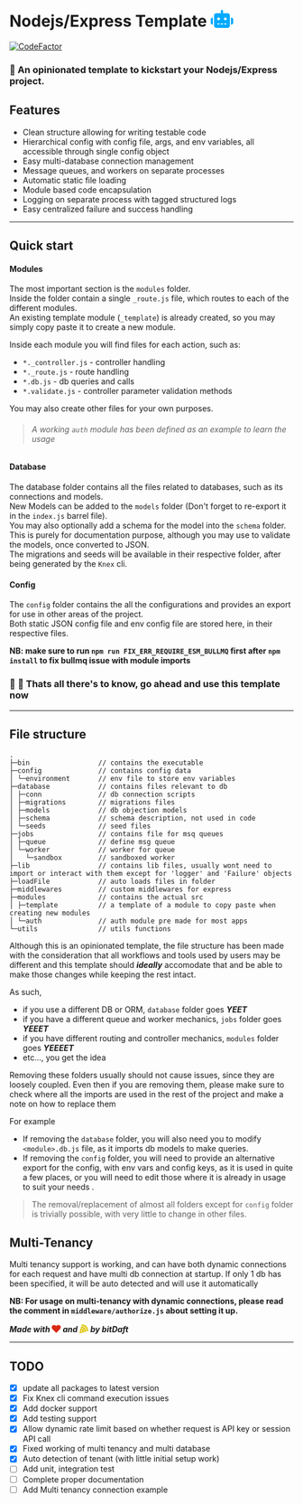 # Nodejs/Express Template <svg xmlns="http://www.w3.org/2000/svg" viewBox="0 0 640 512" style="position:relative;top:2px;height: 2rem;"><path d="M320 0c17.7 0 32 14.3 32 32V96H480c35.3 0 64 28.7 64 64V448c0 35.3-28.7 64-64 64H160c-35.3 0-64-28.7-64-64V160c0-35.3 28.7-64 64-64H288V32c0-17.7 14.3-32 32-32zM208 384c-8.8 0-16 7.2-16 16s7.2 16 16 16h32c8.8 0 16-7.2 16-16s-7.2-16-16-16H208zm96 0c-8.8 0-16 7.2-16 16s7.2 16 16 16h32c8.8 0 16-7.2 16-16s-7.2-16-16-16H304zm96 0c-8.8 0-16 7.2-16 16s7.2 16 16 16h32c8.8 0 16-7.2 16-16s-7.2-16-16-16H400zM264 256c0-22.1-17.9-40-40-40s-40 17.9-40 40s17.9 40 40 40s40-17.9 40-40zm152 40c22.1 0 40-17.9 40-40s-17.9-40-40-40s-40 17.9-40 40s17.9 40 40 40zM48 224H64V416H48c-26.5 0-48-21.5-48-48V272c0-26.5 21.5-48 48-48zm544 0c26.5 0 48 21.5 48 48v96c0 26.5-21.5 48-48 48H576V224h16z" fill="#00aaff"/></svg>

[![CodeFactor](https://www.codefactor.io/repository/github/bitdaft/nodejs-express-boilerplate/badge)](https://www.codefactor.io/repository/github/bitdaft/nodejs-express-boilerplate)

### :rocket: An opinionated template to kickstart your Nodejs/Express project.

## Features

- Clean structure allowing for writing testable code
- Hierarchical config with config file, args, and env variables, all accessible through single config object
- Easy multi-database connection management
- Message queues, and workers on separate processes
- Automatic static file loading
- Module based code encapsulation
- Logging on separate process with tagged structured logs
- Easy centralized failure and success handling

---

## Quick start

#### Modules

The most important section is the `modules` folder.  
Inside the folder contain a single `_route.js` file, which routes to each of the different modules.  
An existing template module (`_template`) is already created, so you may simply copy paste it to create a new module.

Inside each module you will find files for each action, such as:

- `*._controller.js` - controller handling
- `*._route.js` - route handling
- `*.db.js` - db queries and calls
- `*.validate.js` - controller parameter validation methods

You may also create other files for your own purposes.

> ###### A working `auth` module has been defined as an example to learn the usage

#### Database

The database folder contains all the files related to databases, such as its connections and models.  
New Models can be added to the `models` folder (Don't forget to re-export it in the `index.js` barrel file).  
You may also optionally add a schema for the model into the `schema` folder. This is purely for documentation purpose, although you may use to validate the models, once converted to JSON.  
The migrations and seeds will be available in their respective folder, after being generated by the `Knex` cli.

#### Config

The `config` folder contains the all the configurations and provides an export for use in other areas of the project.  
Both static JSON config file and env config file are stored here, in their respective files.

**NB: make sure to run `npm run FIX_ERR_REQUIRE_ESM_BULLMQ` first after `npm install` to fix bullmq issue with module imports**

### **:tada: :confetti_ball: Thats all there's to know, go ahead and use this template now**

---

## File structure

```
.
├─bin                 // contains the executable
├─config              // contains config data
│ └─environment       // env file to store env variables
├─database            // contains files relevant to db
│ ├─conn              // db connection scripts
│ ├─migrations        // migrations files
│ ├─models            // db objection models
│ ├─schema            // schema description, not used in code
│ └─seeds             // seed files
├─jobs                // contains file for msq queues
│ ├─queue             // define msg queue
│ └─worker            // worker for queue
│   └─sandbox         // sandboxed worker
├─lib                 // contains lib files, usually wont need to import or interact with them except for 'logger' and 'Failure' objects
├─loadFile            // auto loads files in folder
├─middlewares         // custom middlewares for express
├─modules             // contains the actual src
│ ├─template          // a template of a module to copy paste when creating new modules
│ └─auth              // auth module pre made for most apps
└─utils               // utils functions
```

Although this is an opinionated template, the file structure has been made with the consideration that all workflows and tools used by users may be different and this template should **_ideally_** accomodate that and be able to make those changes while keeping the rest intact.

As such,

- if you use a different DB or ORM, `database` folder goes **_YEET_**
- if you have a different queue and worker mechanics, `jobs` folder goes **_YEEET_**
- if you have different routing and controller mechanics, `modules` folder goes **_YEEEET_**
- etc..., you get the idea

Removing these folders usually should not cause issues, since they are loosely coupled.
Even then if you are removing them, please make sure to check where all the imports are used in the rest of the project and make a note on how to replace them

For example

- If removing the `database` folder, you will also need you to modify `<module>.db.js` file, as it imports db models to make queries.
- If removing the `config` folder, you will need to provide an alternative export for the config, with env vars and config keys, as it is used in quite a few places, or you will need to edit those where it is already in usage to suit your needs .

> The removal/replacement of almost all folders except for `config` folder is trivially possible, with very little to change in other files.

## Multi-Tenancy

Multi tenancy support is working, and can have both dynamic connections for each request and have multi db connection at startup.
If only 1 db has been specified, it will be auto detected and will use it automatically

**NB: For usage on multi-tenancy with dynamic connections, please read the comment in `middleware/authorize.js` about setting it up.**

**_Made with <svg viewBox="0 0 1792 1792" preserveAspectRatio="xMidYMid meet" xmlns="http://www.w3.org/2000/svg" style="position:relative;top:2px;height: 1rem;"><path d="M896 1664q-26 0-44-18l-624-602q-10-8-27.5-26T145 952.5 77 855 23.5 734 0 596q0-220 127-344t351-124q62 0 126.5 21.5t120 58T820 276t76 68q36-36 76-68t95.5-68.5 120-58T1314 128q224 0 351 124t127 344q0 221-229 450l-623 600q-18 18-44 18z" fill="#d92916"></path></svg> and <svg xmlns="http://www.w3.org/2000/svg" viewBox="0 0 512 512" style="position:relative;top:2px;height: 1rem;"><path d="M169.7 .9c-22.8-1.6-41.9 14-47.5 34.7L110.4 80c.5 0 1.1 0 1.6 0c176.7 0 320 143.3 320 320c0 .5 0 1.1 0 1.6l44.4-11.8c20.8-5.5 36.3-24.7 34.7-47.5C498.5 159.5 352.5 13.5 169.7 .9zM399.8 410.2c.1-3.4 .2-6.8 .2-10.2c0-159.1-128.9-288-288-288c-3.4 0-6.8 .1-10.2 .2L.5 491.9c-1.5 5.5 .1 11.4 4.1 15.4s9.9 5.6 15.4 4.1L399.8 410.2zM176 272c-17.7 0-32-14.3-32-32s14.3-32 32-32s32 14.3 32 32s-14.3 32-32 32zm128 64c0 17.7-14.3 32-32 32s-32-14.3-32-32s14.3-32 32-32s32 14.3 32 32zM160 384c0 17.7-14.3 32-32 32s-32-14.3-32-32s14.3-32 32-32s32 14.3 32 32z" fill="#e0c91f"/></svg> by bitDaft_**

---

## TODO

- [x] update all packages to latest version
- [x] Fix Knex cli command execution issues
- [x] Add docker support
- [x] Add testing support
- [x] Allow dynamic rate limit based on whether request is API key or session API call
- [x] Fixed working of multi tenancy and multi database
- [x] Auto detection of tenant (with little initial setup work)
- [ ] Add unit, integration test
- [ ] Complete proper documentation
- [ ] Add Multi tenancy connection example
